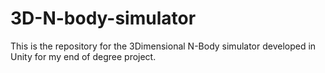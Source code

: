 # 3D-N-body-simulator
This is the repository for the 3Dimensional N-Body simulator developed in Unity for my end of degree project.
